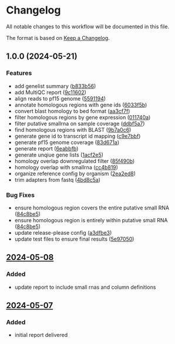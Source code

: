# Changelog

All notable changes to this workflow will be documented in this file.

The format is based on [Keep a Changelog](https://keepachangelog.com/en/1.1.0/).

## 1.0.0 (2024-05-21)


### Features

* add genelist summary ([b833b56](https://github.com/lparsons/pf15-smallrna-rseto/commit/b833b56adf368c0d6cf71508d454fda79a07e486))
* add MultiQC report ([9c11602](https://github.com/lparsons/pf15-smallrna-rseto/commit/9c11602af237904f9a67e878cafbc3540e8f3034))
* align reads to pf15 genome ([5591194](https://github.com/lparsons/pf15-smallrna-rseto/commit/5591194e26f508b9a0fb037bfa8ae0a69b476f36))
* annotate homologous regions with gene ids ([6033f5b](https://github.com/lparsons/pf15-smallrna-rseto/commit/6033f5b559c2ee6e39e7095bb8d8192e66bff265))
* convert blast homology to bed format ([aa3cf7f](https://github.com/lparsons/pf15-smallrna-rseto/commit/aa3cf7f5a5a472f6fba9a9ed48ccb927137235e4))
* filter homologous regions by gene expression ([011740a](https://github.com/lparsons/pf15-smallrna-rseto/commit/011740a522cc36ceafdd66436165180dc9208e6a))
* filter putative smallrna on sample coverage ([ddbf5a7](https://github.com/lparsons/pf15-smallrna-rseto/commit/ddbf5a79f297b1a44a23c0b5827e8188278da4fe))
* find homologous regions with BLAST ([9b7a0c6](https://github.com/lparsons/pf15-smallrna-rseto/commit/9b7a0c6e38b4b59c6d083c96edfa863ad6b86015))
* generate gene id to transcript id mapping ([c9e7bbf](https://github.com/lparsons/pf15-smallrna-rseto/commit/c9e7bbfada2d860e9087bdea2182139918c243e6))
* generate pf15 genome coverage ([83d671a](https://github.com/lparsons/pf15-smallrna-rseto/commit/83d671a95f38dc4a4b8731af57a1c9a4f56c92f6))
* generate report ([6eabbfb](https://github.com/lparsons/pf15-smallrna-rseto/commit/6eabbfbc8ee5431f86a3ff6be537f7b8085855c3))
* generate unqiue gene lists ([1acf2e5](https://github.com/lparsons/pf15-smallrna-rseto/commit/1acf2e5bbe7c01e8ee9115815a5f3d8092fb3acd))
* homology overlap downregulated filter ([85f490b](https://github.com/lparsons/pf15-smallrna-rseto/commit/85f490b0b83b1b9576704a670960de8e8dc246e3))
* homology overlap with smallrna ([cc4b819](https://github.com/lparsons/pf15-smallrna-rseto/commit/cc4b819f5e41b3663850bbf49319930bfb709dd2))
* organize reference config by organism ([2ea2ed8](https://github.com/lparsons/pf15-smallrna-rseto/commit/2ea2ed8b6a84cd4f1b301b7419eb84261e89f37a))
* trim adapters from fastq ([4bd8c5a](https://github.com/lparsons/pf15-smallrna-rseto/commit/4bd8c5ab618348c090817f87d1cefa5601d9085d))


### Bug Fixes

* ensure homologous region covers the entire putative small RNA ([84c8be5](https://github.com/lparsons/pf15-smallrna-rseto/commit/84c8be5aee040127a5a831c0d8ab177aa86a1472))
* ensure homologous region is entirely within putative small RNA ([84c8be5](https://github.com/lparsons/pf15-smallrna-rseto/commit/84c8be5aee040127a5a831c0d8ab177aa86a1472))
* update release-please config ([a3dfbe3](https://github.com/lparsons/pf15-smallrna-rseto/commit/a3dfbe3f2d1a0871a7d68f0fae4c26521a8ecdf4))
* update test files to ensure final results ([5e97050](https://github.com/lparsons/pf15-smallrna-rseto/commit/5e970502354fd8a5a9145117099f988270cf126b))


## [2024-05-08]

### Added

- update report to include small rnas and column definitions

## [2024-05-07]

### Added

- initial report delivered


[unreleased]: https://github.com/lparsons/pf15-smallrna-rseto/compare/d70c35adea3753c75293a081e5695a3e3dc50d1b...HEAD
[2024-05-08]: https://github.com/lparsons/pf15-smallrna-rseto/compare/1d53dd1976e3ad680064d513650daa19078ebcfe...d70c35adea3753c75293a081e5695a3e3dc50d1b
[2024-05-07]: https://github.com/lparsons/pf15-smallrna-rseto/commit/1d53dd1976e3ad680064d513650daa19078ebcfe
